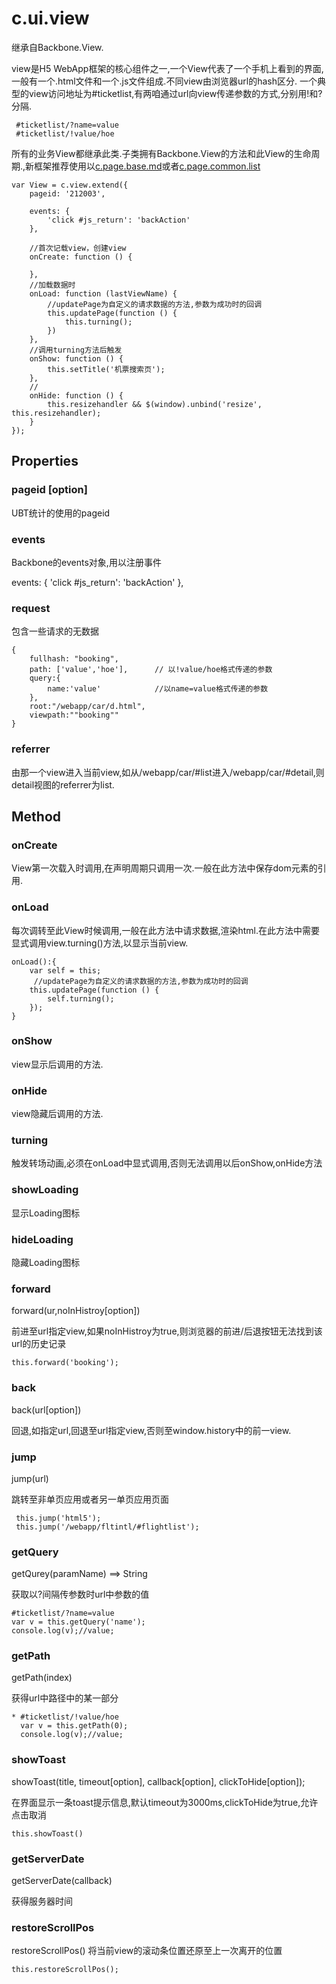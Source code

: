 c.ui.view
===========
继承自Backbone.View.

view是H5 WebApp框架的核心组件之一,一个View代表了一个手机上看到的界面,一般有一个.html文件和一个.js文件组成.不同view由浏览器url的hash区分.
一个典型的view访问地址为#ticketlist,有两咱通过url向view传递参数的方式,分别用!和?分隔.

     #ticketlist/?name=value
     #ticketlist/!value/hoe

所有的业务View都继承此类.子类拥有Backbone.View的方法和此View的生命周期.,新框架推荐使用以[c.page.base.md]()或者[c.page.common.list]()

    var View = c.view.extend({
        pageid: '212003',

        events: {
            'click #js_return': 'backAction'
        },

        //首次记载view，创建view
        onCreate: function () {

        },
        //加载数据时
        onLoad: function (lastViewName) {
            //updatePage为自定义的请求数据的方法,参数为成功时的回调
            this.updatePage(function () {
                this.turning();
            })
        },
        //调用turning方法后触发
        onShow: function () {
            this.setTitle('机票搜索页');
        },
        //
        onHide: function () {
            this.resizehandler && $(window).unbind('resize', this.resizehandler);
        }
    });
## Properties

### pageid [option]

UBT统计的使用的pageid

### events

Backbone的events对象,用以注册事件

   events: {
       'click #js_return': 'backAction'
   },

### request
包含一些请求的无数据

    {
        fullhash: "booking",
        path: ['value','hoe'],      // 以!value/hoe格式传递的参数
        query:{
            name:'value'            //以name=value格式传递的参数
        },
        root:"/webapp/car/d.html",
        viewpath:""booking""
    }
### referrer
由那一个view进入当前view,如从/webapp/car/#list进入/webapp/car/#detail,则detail视图的referrer为list.

## Method

### onCreate

View第一次载入时调用,在声明周期只调用一次.一般在此方法中保存dom元素的引用.

### onLoad

每次调转至此View时候调用,一般在此方法中请求数据,渲染html.在此方法中需要显式调用view.turning()方法,以显示当前view.

    onLoad():{
        var self = this;
         //updatePage为自定义的请求数据的方法,参数为成功时的回调
        this.updatePage(function () {
            self.turning();
        });
    }

### onShow

view显示后调用的方法.

### onHide

view隐藏后调用的方法.

### turning

触发转场动画,必须在onLoad中显式调用,否则无法调用以后onShow,onHide方法

### showLoading

显示Loading图标

### hideLoading

隐藏Loading图标

### forward

forward(ur,noInHistroy[option])

前进至url指定view,如果noInHistroy为true,则浏览器的前进/后退按钮无法找到该url的历史记录

    this.forward('booking');

### back

back(url[option])

回退,如指定url,回退至url指定view,否则至window.history中的前一view.

### jump

jump(url)

跳转至非单页应用或者另一单页应用页面

     this.jump('html5');
     this.jump('/webapp/fltintl/#flightlist');

### getQuery

getQurey(paramName) ==> String

获取以?间隔传参数时url中参数的值

    #ticketlist/?name=value
    var v = this.getQuery('name');
    console.log(v);//value;

### getPath

getPath(index)

获得url中路径中的某一部分

    * #ticketlist/!value/hoe
      var v = this.getPath(0);
      console.log(v);//value;

### showToast

showToast(title, timeout[option], callback[option], clickToHide[option]);

在界面显示一条toast提示信息,默认timeout为3000ms,clickToHide为true,允许点击取消

    this.showToast()

### getServerDate

getServerDate(callback)

获得服务器时间

### restoreScrollPos
restoreScrollPos()
将当前view的滚动条位置还原至上一次离开的位置

    this.restoreScrollPos();




